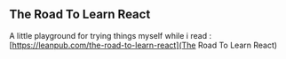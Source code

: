 ## The Road To Learn React
A little playground for trying things myself while i read : [https://leanpub.com/the-road-to-learn-react](The Road To Learn React)
